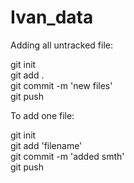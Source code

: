 # Ivan_data

Adding all untracked file: 

  git init  
  git add .  
  git commit -m 'new files'  
  git push
  
To add one file:

  git init  
  git add 'filename'  
  git commit -m 'added smth'  
  git push  
